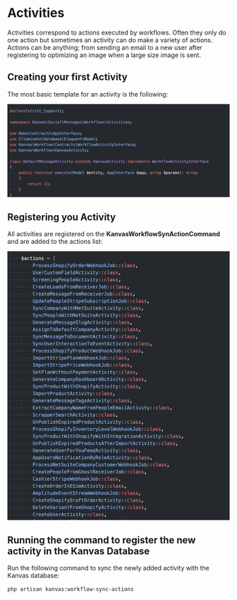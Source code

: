 # Activities

Activities correspond to actions executed by workflows. Often they only do one action but sometimes an activity can do make a variety of actions. Actions can be anything; from sending an email to a new user after registering to optimizing an image when a large size image is sent.

## Creating your first Activity

The most basic template for an activity is the following:

![simple_activity.png](./resources/simple_activity.png)

## Registering you Activity

All activities are registered on the **KanvasWorkflowSynActionCommand** and are added to the actions list:

![actions_array.png](./resources/actions_array.png)

## Running the command to register the new activity in the Kanvas Database

Run the following command to sync the newly added activity with the Kanvas database:

```bash
php artisan kanvas:workflow-sync-actions
```
